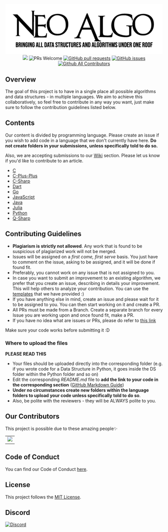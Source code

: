 <p align="center">
<img src="img/neo_algo.png" /><br>
<a href="https://github.com/TesseractCoding/NeoAlgo/blob/master/LICENSE" target="_blank"><img src="https://img.shields.io/github/license/tesseractcoding/neoalgo?style=for-the-badge" /></a> <img src="https://img.shields.io/badge/PRs-welcome-brightgreen.svg?style=for-the-badge" alt="PRs Welcome" /> <a href="https://github.com/TesseractCoding/NeoAlgo/pulls" target="_blank"><img alt="GitHub pull requests" src="https://img.shields.io/github/issues-pr/tesseractcoding/neoalgo?style=for-the-badge" /></a> <a href="https://github.com/TesseractCoding/NeoAlgo/issues" target="_blank"><img alt="GitHub issues" src="https://img.shields.io/github/issues/tesseractcoding/neoalgo?style=for-the-badge" /></a> <a href="https://github.com/TesseractCoding/NeoAlgo/blob/master/README.md#contributors-" target="_blank"><img alt="Github All Contributors" src="https://img.shields.io/github/all-contributors/tesseractcoding/neoalgo?style=for-the-badge" /></a>
</p>

## Overview

The goal of this project is to have in a single place all possible algorithms and data structures - in multiple languages. We aim to achieve this collaboratively, so feel free to contribute in any way you want, just make sure to follow the contribution guidelines listed below.

## Contents

Our content is divided by programming language. Please create an issue if you wish to add code in a language that we don't currently have here. **Do not create folders in your submissions, unless specifically told to do so.**

Also, we are accepting submissions to our [Wiki](https://github.com/TesseractCoding/NeoAlgo/wiki) section. Please let us know if you'd like to contribute to an article.

- [C](/C/README.md)
- [C-Plus-Plus](/C-Plus-Plus/README.md)
- [C-Sharp](/C-Sharp/README.md)
- [Dart](/Dart/README.md)
- [Go](/Go/README.md)
- [JavaScript](/JavaScript/README.md)
- [Java](/Java/README.md)
- [Julia](/Julia/README.md)
- [Python](/Python/README.md)
- [Q-Sharp](/Q-Sharp/README.md)

## Contributing Guidelines

- **Plagiarism is strictly not allowed**. Any work that is found to be suspicious of plagiarized work will not be merged.
- Issues will be assigned on a _first come, first serve_ basis. You just have to comment on the issue, asking to be assigned, and it will be done if found fit.
- Preferably, you cannot work on any issue that is not assigned to you.
- In case you want to submit an improvement to an existing algorithm, we prefer that you create an issue, describing in details your improvement. This will help others to analyze your contribution. You can use the [templates](.github/ISSUE_TEMPLATE/algorithm-ds-proposal.md) that we have provided :)
- If you have anything else in mind, create an issue and please wait for it to be assigned to you. You can then start working on it and create a PR.
- All PRs must be made from a Branch. Create a separate branch for every Issue you are working upon and once found fit, make a PR.
- If you have no idea what are issues or PRs, please do refer to [this link](https://github.com/TesseractCoding/NeoAlgo/wiki/What-is-a-Pull-Request-and-how-to-do-it%3F)

Make sure your code works before submitting it :D

### Where to upload the files

**PLEASE READ THIS**

- Your files should be uploaded directly into the corresponding folder (e.g. if you wrote code for a Data Structure in Python, it goes inside the DS folder within the Python folder and so on)
- Edit the corresponding _README.md_ file to **add the link to your code in the corresponding section** ([GitHub Markdown Guide](https://guides.github.com/features/mastering-markdown/))
- **Under no circumstances create new folders within the language folders to upload your code unless specifically told to do so**.
- Also, be polite with the reviewers - they will be ALWAYS polite to you.

## Our Contributors

This project is possible due to these amazing people✨
<table>
	<tr>
		<td>
			<a href="https://github.com/TesseractCoding/NeoAlgo/blob/master/CONTRIBUTORS.md">
  <img src="https://contrib.rocks/image?repo=TesseractCoding/NeoAlgo" />
</a>
		</td>
	</tr>
</table>

## Code of Conduct

You can find our Code of Conduct [here](/CODE_OF_CONDUCT.md).

## License

This project follows the [MIT License](/LICENSE).

## Discord

[![Discord](https://img.shields.io/discord/829038891611717753?color=7389DA&label=Discord&logo=Discord&logoColor=FFF&style=for-the-badge)](https://discord.com/invite/nUGcHHMy26)